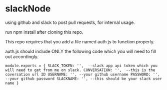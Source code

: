 # slackNode
using github and slack to post pull requests, for internal usage. 

run npm install after cloning this repo.

This repo requires that you add a file named auth.js to function properly.

auth.js should include ONLY the following code which you will need to fill out accordingly.

`module.exports = {
  SLACK_TOKEN: '',  --slack app api token which you will need to get from me on slack.
  CONVERSATION: '',  --this is the coversation url ID
  USERNAME: '', --your github username
  PASSWORD: '', --your github password
  SLACKNAME: '', --this should be your slack user name
}`
